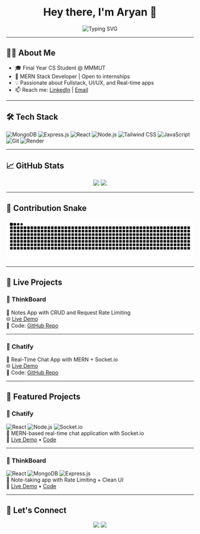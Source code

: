 <h1 align="center">Hey there, I'm Aryan 👋</h1>
<p align="center">
  <img src="https://readme-typing-svg.demolab.com?font=Fira+Code&size=24&pause=1000&color=00F7FF&center=true&vCenter=true&width=500&lines=Namaste+Dev+World+🌏;MERN+Stack+%3C%2FDeveloper%3E;Frontend+Fanatic+🔥;DSA+Learner+in+Progress..." alt="Typing SVG" />
</p>

---

## 🧑‍💻 About Me

- 🎓 Final Year CS Student @ MMMUT
- 💼 MERN Stack Developer | Open to internships
- 💡 Passionate about Fullstack, UI/UX, and Real-time apps
- 📫 Reach me: [LinkedIn](www.linkedin.com/in/aryan-yadav-224b04248) | [Email](mailto:aryan.70921@gmail.com)

---

## 🛠️ Tech Stack

![MongoDB](https://img.shields.io/badge/Database-MongoDB-green?logo=mongodb)
![Express.js](https://img.shields.io/badge/Backend-Express.js-black?logo=express)
![React](https://img.shields.io/badge/Frontend-React-blue?logo=react)
![Node.js](https://img.shields.io/badge/Runtime-Node.js-green?logo=node.js)
![Tailwind CSS](https://img.shields.io/badge/Styling-TailwindCSS-blue?logo=tailwind-css)
![JavaScript](https://img.shields.io/badge/Language-JavaScript-yellow?logo=javascript)
![Git](https://img.shields.io/badge/VCS-Git-orange?logo=git)
![Render](https://img.shields.io/badge/Deploy-Render-blue?logo=render)

---

## 📈 GitHub Stats

<p align="center">
  <img src="https://github-readme-stats.vercel.app/api?username=aryan19801&show_icons=true&theme=tokyonight" height="170" />
  <img src="https://github-readme-stats.vercel.app/api/top-langs/?username=aryan19801&layout=compact&theme=tokyonight" height="170" />
</p>

---

## 🐍 Contribution Snake

<p align="center">
  <img src="https://github.com/aryan19801/aryan19801/blob/output/github-contribution-grid-snake.svg" alt="snake animation" />
</p>

---

## 🚀 Live Projects

### 📒 ThinkBoard  
🧠 Notes App with CRUD and Request Rate Limiting  
🌐 [Live Demo](https://think-board-w2ye.onrender.com)  
📂 Code: [GitHub Repo](https://github.com/aryan19801/thinkboard)

---

### 💬 Chatify  
💬 Real-Time Chat App with MERN + Socket.io  
🌐 [Live Demo](https://chatify-app-1-u06w.onrender.com)  
📂 Code: [GitHub Repo](https://github.com/aryan19801/chatify)

---

## 🧩 Featured Projects

### 🔹 Chatify
![React](https://img.shields.io/badge/Frontend-React-blue?logo=react)
![Node.js](https://img.shields.io/badge/Backend-Node.js-green?logo=node.js)
![Socket.io](https://img.shields.io/badge/RealTime-Socket.io-black?logo=socket.io)  
💬 MERN-based real-time chat application with Socket.io  
🔗 [Live Demo](https://chatify-app-1-u06w.onrender.com) • [Code](https://github.com/aryan19801/chatify)

---

### 📝 ThinkBoard
![React](https://img.shields.io/badge/Frontend-React-blue?logo=react)
![MongoDB](https://img.shields.io/badge/DB-MongoDB-brightgreen?logo=mongodb)
![Express.js](https://img.shields.io/badge/API-Express.js-lightgrey?logo=express)  
🧠 Note-taking app with Rate Limiting + Clean UI  
🔗 [Live Demo](https://think-board-w2ye.onrender.com) • [Code](https://github.com/aryan19801/thinkboard)

---

## 🤝 Let's Connect

<p align="center">
  <a href="www.linkedin.com/in/aryan-yadav-224b04248"><img src="https://img.shields.io/badge/LinkedIn-blue?logo=linkedin&style=for-the-badge" /></a>
  <a href="mailto:aryan.70921@gmail.com"><img src="https://img.shields.io/badge/Email-red?logo=gmail&style=for-the-badge" /></a>
</p>
